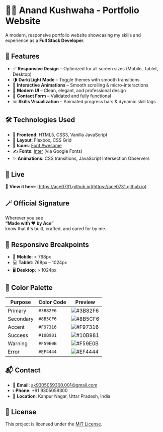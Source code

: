 # 👨‍💻 Anand Kushwaha - Portfolio Website

A modern, responsive portfolio website showcasing my skills and experience as a **Full Stack Developer**.

## 🌟 Features

- ✅ **Responsive Design** – Optimized for all screen sizes (Mobile, Tablet, Desktop)  
- 🌗 **Dark/Light Mode** – Toggle themes with smooth transitions  
- 🎯 **Interactive Animations** – Smooth scrolling & micro-interactions  
- 🧩 **Modern UI** – Clean, elegant, and professional design  
- 📨 **Contact Form** – Validated and fully functional  
- 📊 **Skills Visualization** – Animated progress bars & dynamic skill tags

## 🛠️ Technologies Used

- 🎨 **Frontend**: HTML5, CSS3, Vanilla JavaScript  
- 🧱 **Layout**: Flexbox, CSS Grid  
- 🎴 **Icons**: [Font Awesome](https://fontawesome.com)  
- ✍️ **Fonts**: [Inter](https://fonts.google.com/specimen/Inter) (via Google Fonts)  
- ✨ **Animations**: CSS transitions, JavaScript Intersection Observers

## 🚀 Live

🔗 **View it here**: [https://ace0731.github.io](https://ace0731.github.io)

## 🪄 Official Signature

<p>Wherever you see<br><strong>“Made with ❤️ by Ace”</strong><br>know that it's built, crafted, and cared for by me.</p>


## 📱 Responsive Breakpoints

- 📱 **Mobile**: < 768px  
- 💻 **Tablet**: 768px – 1024px  
- 🖥️ **Desktop**: > 1024px

## 🎨 Color Palette

| Purpose   | Color Code | Preview                                                                 |
|-----------|------------|-------------------------------------------------------------------------|
| Primary   | `#3B82F6`  | ![#3B82F6](https://placehold.co/15x15/3B82F6/3B82F6.png)                 |
| Secondary | `#8B5CF6`  | ![#8B5CF6](https://placehold.co/15x15/8B5CF6/8B5CF6.png)                 |
| Accent    | `#F97316`  | ![#F97316](https://placehold.co/15x15/F97316/F97316.png)                 |
| Success   | `#10B981`  | ![#10B981](https://placehold.co/15x15/10B981/10B981.png)                 |
| Warning   | `#F59E0B`  | ![#F59E0B](https://placehold.co/15x15/F59E0B/F59E0B.png)                 |
| Error     | `#EF4444`  | ![#EF4444](https://placehold.co/15x15/EF4444/EF4444.png)                 |

## 📬 Contact

- 📧 **Email**: [ak9305059300.001@gmail.com](mailto:ak9305059300.001@gmail.com)  
- 📞 **Phone**: +91 9305059300  
- 📍 **Location**: Kanpur Nagar, Uttar Pradesh, India

## 📄 License

This project is licensed under the [MIT License](LICENSE).
